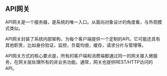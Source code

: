## API网关
API网关是一个服务器，是系统的唯一入口。从面向对象设计的角度看，与外观模式类似。

API网关封装了系统内部架构，为每个客户端提供一个定制的API。它可能还具有其他职责，比如身份验证，监控，负载均很，缓存，请求分片与管理等。

API网关方式的核心要点是，所有的客户端和消费端都通过同一的网关接入微服务，在网关层处理所有的非业务功能。通常，网关也提供REST/HTTP访问的API。

